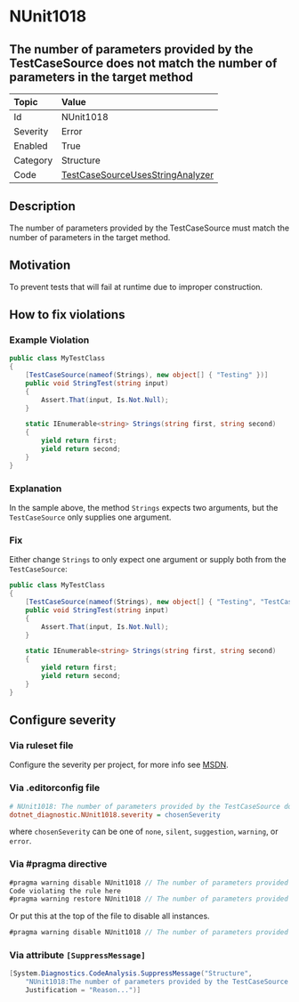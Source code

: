 # NUnit1018

## The number of parameters provided by the TestCaseSource does not match the number of parameters in the target method

| Topic    | Value
| :--      | :--
| Id       | NUnit1018
| Severity | Error
| Enabled  | True
| Category | Structure
| Code     | [TestCaseSourceUsesStringAnalyzer](https://github.com/nunit/nunit.analyzers/blob/master/src/nunit.analyzers/TestCaseSourceUsage/TestCaseSourceUsesStringAnalyzer.cs)

## Description

The number of parameters provided by the TestCaseSource must match the number of parameters in the target method.

## Motivation

To prevent tests that will fail at runtime due to improper construction.

## How to fix violations

### Example Violation

```csharp
public class MyTestClass
{
    [TestCaseSource(nameof(Strings), new object[] { "Testing" })]
    public void StringTest(string input)
    {
        Assert.That(input, Is.Not.Null);
    }

    static IEnumerable<string> Strings(string first, string second)
    {
        yield return first;
        yield return second;
    }
}
```

### Explanation

In the sample above, the method `Strings` expects two arguments, but the `TestCaseSource` only supplies one argument.

### Fix

Either change `Strings` to only expect one argument or supply both from the `TestCaseSource`:

```csharp
public class MyTestClass
{
    [TestCaseSource(nameof(Strings), new object[] { "Testing", "TestCaseSource" })]
    public void StringTest(string input)
    {
        Assert.That(input, Is.Not.Null);
    }

    static IEnumerable<string> Strings(string first, string second)
    {
        yield return first;
        yield return second;
    }
}
```

<!-- start generated config severity -->
## Configure severity

### Via ruleset file

Configure the severity per project, for more info see
[MSDN](https://learn.microsoft.com/en-us/visualstudio/code-quality/using-rule-sets-to-group-code-analysis-rules?view=vs-2022).

### Via .editorconfig file

```ini
# NUnit1018: The number of parameters provided by the TestCaseSource does not match the number of parameters in the target method
dotnet_diagnostic.NUnit1018.severity = chosenSeverity
```

where `chosenSeverity` can be one of `none`, `silent`, `suggestion`, `warning`, or `error`.

### Via #pragma directive

```csharp
#pragma warning disable NUnit1018 // The number of parameters provided by the TestCaseSource does not match the number of parameters in the target method
Code violating the rule here
#pragma warning restore NUnit1018 // The number of parameters provided by the TestCaseSource does not match the number of parameters in the target method
```

Or put this at the top of the file to disable all instances.

```csharp
#pragma warning disable NUnit1018 // The number of parameters provided by the TestCaseSource does not match the number of parameters in the target method
```

### Via attribute `[SuppressMessage]`

```csharp
[System.Diagnostics.CodeAnalysis.SuppressMessage("Structure",
    "NUnit1018:The number of parameters provided by the TestCaseSource does not match the number of parameters in the target method",
    Justification = "Reason...")]
```
<!-- end generated config severity -->
